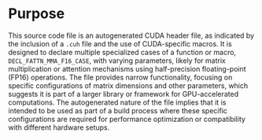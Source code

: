 # Purpose
This source code file is an autogenerated CUDA header file, as indicated by the inclusion of a `.cuh` file and the use of CUDA-specific macros. It is designed to declare multiple specialized cases of a function or macro, `DECL_FATTN_MMA_F16_CASE`, with varying parameters, likely for matrix multiplication or attention mechanisms using half-precision floating-point (FP16) operations. The file provides narrow functionality, focusing on specific configurations of matrix dimensions and other parameters, which suggests it is part of a larger library or framework for GPU-accelerated computations. The autogenerated nature of the file implies that it is intended to be used as part of a build process where these specific configurations are required for performance optimization or compatibility with different hardware setups.
